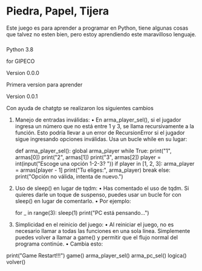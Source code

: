 # Piedra, Papel, Tijera
Este juego es para aprender a programar en Python, tiene algunas cosas que talvez no esten bien, pero estoy aprendiendo este maravilloso lenguaje.
### 
Python 3.8

for GIPECO

Version 0.0.0

Primera version para aprender

Version 0.0.1

Con ayuda de chatgtp se realizaron los siguientes cambios


1.	Manejo de entradas inválidas:
	•	En arma_player_sel(), si el jugador ingresa un número que no está entre 1 y 3, se llama recursivamente a la función. Esto podría llevar a un error de RecursionError si el jugador sigue ingresando opciones inválidas. Usa un bucle while en su lugar:

    def arma_player_sel():
    global arma_player
    while True:
        print("1", armas[0])
        print("2", armas[1])
        print("3", armas[2])
        player = int(input("Escoge una opción 1-2-3? "))
        if player in [1, 2, 3]:
            arma_player = armas[player - 1]
            print("Tu eliges:", arma_player)
            break
        else:
            print("Opción no válida, intenta de nuevo.")

2.	Uso de sleep() en lugar de tqdm:
	•	Has comentado el uso de tqdm. Si quieres darle un toque de suspenso, puedes usar un bucle for con sleep() en lugar de comentarlo.
	•	Por ejemplo:

    for _ in range(3):
    sleep(1)
    print("PC está pensando...")

3.	Simplicidad en el reinicio del juego:
	•	Al reiniciar el juego, no es necesario llamar a todas las funciones en una sola línea. Simplemente puedes volver a llamar a game() y permitir que el flujo normal del programa continúe.
	•	Cambia esto:

print("Game Restart!!!")
game()
arma_player_sel()
arma_pc_sel()
logica()
volver()